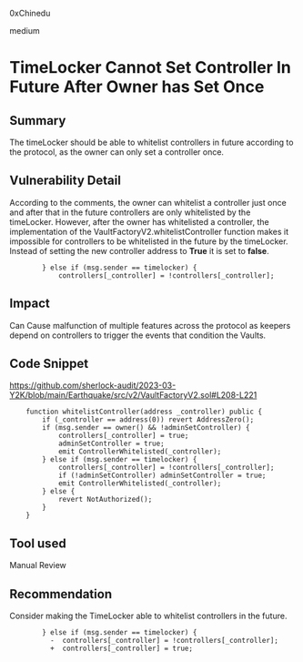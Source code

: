 0xChinedu

medium

# TimeLocker Cannot Set Controller In Future After Owner has Set Once

## Summary
The timeLocker should be able to whitelist controllers in future according to the protocol, as the owner can only set a controller once.
## Vulnerability Detail
According to the comments, the owner can whitelist a controller just once and after that in the future controllers are only whitelisted by the timeLocker. However, after the owner has whitelisted a controller, the implementation of the VaultFactoryV2.whitelistController function makes it impossible for controllers to be whitelisted in the future by the timeLocker. Instead of setting the new controller address to **True** it is set to **false**.
```solidity
        } else if (msg.sender == timelocker) {
            controllers[_controller] = !controllers[_controller];
```
## Impact
Can Cause malfunction of multiple features across the protocol as keepers depend on controllers  to trigger the events that condition the Vaults.
## Code Snippet
https://github.com/sherlock-audit/2023-03-Y2K/blob/main/Earthquake/src/v2/VaultFactoryV2.sol#L208-L221
```soldity
    function whitelistController(address _controller) public {
        if (_controller == address(0)) revert AddressZero();
        if (msg.sender == owner() && !adminSetController) {
            controllers[_controller] = true;
            adminSetController = true;
            emit ControllerWhitelisted(_controller);
        } else if (msg.sender == timelocker) {
            controllers[_controller] = !controllers[_controller];
            if (!adminSetController) adminSetController = true;
            emit ControllerWhitelisted(_controller);
        } else {
            revert NotAuthorized();
        }
    }
```
## Tool used

Manual Review

## Recommendation
Consider making the TimeLocker able to whitelist controllers in the future.
```solidity
        } else if (msg.sender == timelocker) {
          -  controllers[_controller] = !controllers[_controller];
          +  controllers[_controller] = true;
```